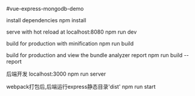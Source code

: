 #vue-express-mongodb-demo

install dependencies
npm install

serve with hot reload at localhost:8080
npm run dev

build for production with minification
npm run build

build for production and view the bundle analyzer report
npm run build --report

后端开发 localhost:3000
npm run server

webpack打包后,后端运行express静态目录'dist'
npm run start
